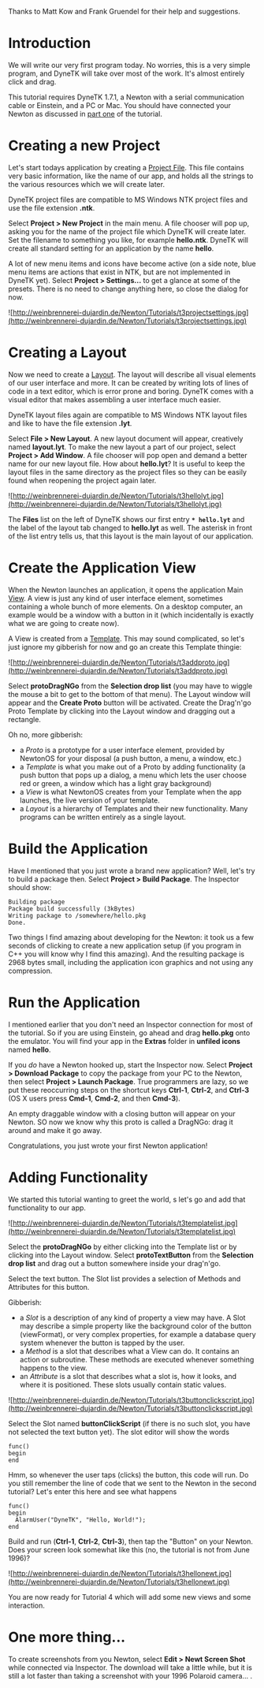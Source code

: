 Thanks to Matt Kow and Frank Gruendel for their help and suggestions.

# Introduction #

We will write our very first program today. No worries, this is a very simple program, and DyneTK will take over most of the work. It's almost entirely click and drag.

This tutorial requires DyneTK 1.7.1, a Newton with a serial communication cable or Einstein, and a PC or Mac. You should have connected your Newton as discussed in [part one](TutorialChapter1.md) of the tutorial.


# Creating a new Project #

Let's start todays application by creating a [Project File](TutorialGlossary#Project_File.md). This file contains very basic information, like the name of our app, and holds all the strings to the various resources which we will create later.

DyneTK project files are compatible to MS Windows NTK project files and use the file extension **.ntk**.

Select **Project > New Project** in the main menu. A file chooser will pop up, asking you for the name of the project file which DyneTK will create later. Set the filename to something you like, for example **hello.ntk**. DyneTK will create all standard setting for an application by the name **hello**.

A lot of new menu items and icons have become active (on a side note, blue menu items are actions that exist in NTK, but are not implemented in DyneTK yet). Select **Project > Settings...** to get a glance at some of the presets. There is no need to change anything here, so close the dialog for now.

![http://weinbrennerei-dujardin.de/Newton/Tutorials/t3projectsettings.jpg](http://weinbrennerei-dujardin.de/Newton/Tutorials/t3projectsettings.jpg)


# Creating a Layout #

Now we need to create a [Layout](TutorialGlossary#Layout.md). The layout will describe all visual elements of our user interface and more. It can be created by writing lots of lines of code in a text editor, which is error prone and boring. DyneTK comes with a visual editor that makes assembling a user interface much easier.

DyneTK layout files again are compatible to MS Windows NTK layout files and like to have the file extension **.lyt**.

Select **File > New Layout**. A new layout document will appear, creatively named **layout.lyt**. To make the new layout a part of our project, select **Project > Add Window**. A file chooser will pop open and demand a better name for our new layout file. How about **hello.lyt**? It is useful to keep the layout files in the same directory as the project files so they can be easily found when reopening the project again later.

![http://weinbrennerei-dujardin.de/Newton/Tutorials/t3hellolyt.jpg](http://weinbrennerei-dujardin.de/Newton/Tutorials/t3hellolyt.jpg)

The **Files** list on the left of DyneTK shows our first entry **`* hello.lyt`** and the label of the layout tab changed to **hello.lyt** as well. The asterisk in front of the list entry tells us, that this layout is the main layout of our application.


# Create the Application View #

When the Newton launches an application, it opens the application Main [View](TutorialGlossary#View.md). A view is just any kind of user interface element, sometimes containing a whole bunch of more elements. On a desktop computer, an example would be a window with a button in it (which incidentally is exactly what we are going to create now).

A View is created from a [Template](TutorialGlossary#Template.md). This may sound complicated, so let's just ignore my gibberish for now and go an create this Template thingie:

![http://weinbrennerei-dujardin.de/Newton/Tutorials/t3addproto.jpg](http://weinbrennerei-dujardin.de/Newton/Tutorials/t3addproto.jpg)

Select **protoDragNGo** from the **Selection drop list** (you may have to wiggle the mouse a bit to get to the bottom of that menu). The Layout window will appear and the **Create Proto** button will be activated. Create the Drag'n'go Proto Template by clicking into the Layout window and dragging out a rectangle.

Oh no, more gibberish:
  * a _Proto_ is a prototype for a user interface element, provided by NewtonOS for your disposal (a push button, a menu, a window, etc.)
  * a _Template_ is what you make out of a Proto by adding functionality (a push button that pops up a dialog, a menu which lets the user choose red or green, a window which has a light gray background)
  * a _View_ is what NewtonOS creates from your Template when the app launches, the live version of your template.
  * a _Layout_ is a hierarchy of Templates and their new functionality. Many programs can be written entirely as a single layout.


# Build the Application #

Have I mentioned that you just wrote a brand new application? Well, let's try to build a package then. Select **Project > Build Package**. The Inspector should show:

```
Building package
Package build successfully (3kBytes)
Writing package to /somewhere/hello.pkg
Done.
```

Two things I find amazing about developing for the Newton: it took us a few seconds of clicking to create a new application setup (if you program in C++ you will know why I find this amazing). And the resulting package is 2968 bytes small, including the application icon graphics and not using any compression.

# Run the Application #

I mentioned earlier that you don't need an Inspector connection for most of the tutorial. So if you are using Einstein, go ahead and drag **hello.pkg** onto the emulator. You will find your app in the **Extras** folder in **unfiled icons** named **hello**.

If you _do_ have a Newton hooked up, start the Inspector now. Select **Project > Download Package** to copy the package from your PC to the Newton, then select **Project > Launch Package**. True programmers are lazy, so we put these reoccurring steps on the shortcut keys **Ctrl-1**, **Ctrl-2**, and **Ctrl-3** (OS X users press **Cmd-1**, **Cmd-2**, and then **Cmd-3**).

An empty draggable window with a closing button will appear on your Newton. SO now we know why this proto is called a DragNGo: drag it around and make it go away.

Congratulations, you just wrote your first Newton application!


# Adding Functionality #

We started this tutorial wanting to greet the world, s let's go and add that functionality to our app.

![http://weinbrennerei-dujardin.de/Newton/Tutorials/t3templatelist.jpg](http://weinbrennerei-dujardin.de/Newton/Tutorials/t3templatelist.jpg)

Select the **protoDragNGo** by either clicking into the Template list or by clicking into the Layout window. Select **protoTextButton** from the **Selection drop list** and drag out a button somewhere inside your drag'n'go.

Select the text button. The Slot list provides a selection of Methods and Attributes for this button.

Gibberish:
  * a _Slot_ is a description of any kind of property a view may have. A Slot may describe a simple property like the background color of the button (viewFormat), or very complex properties, for example a database query system whenever the button is tapped by the user.
  * a _Method_ is a slot that describes what a View can do. It contains an action or subroutine. These methods are executed whenever something happens to the view.
  * an _Attribute_ is a slot that describes what a slot is, how it looks, and where it is positioned. These slots usually contain static values.

![http://weinbrennerei-dujardin.de/Newton/Tutorials/t3buttonclickscript.jpg](http://weinbrennerei-dujardin.de/Newton/Tutorials/t3buttonclickscript.jpg)

Select the Slot named **buttonClickScript** (if there is no such slot, you have not selected the text button yet). The slot editor will show the words

```
func()
begin
end
```

Hmm, so whenever the user taps (clicks) the button, this code will run. Do you still remember the line of code that we sent to the Newton in the second tutorial? Let's enter this here and see what happens

```
func()
begin
  AlarmUser("DyneTK", "Hello, World!");
end
```

Build and run (**Ctrl-1**, **Ctrl-2**, **Ctrl-3**), then tap the "Button" on your Newton. Does your screen look somewhat like this (no, the tutorial is not from June 1996)?

![http://weinbrennerei-dujardin.de/Newton/Tutorials/t3hellonewt.jpg](http://weinbrennerei-dujardin.de/Newton/Tutorials/t3hellonewt.jpg)

You are now ready for Tutorial 4 which will add some new views and some interaction.

# One more thing... #

To create screenshots from you Newton, select **Edit > Newt Screen Shot** while connected via Inspector. The download will take a little while, but it is still a lot faster than taking a screenshot with your 1996 Polaroid camera... .